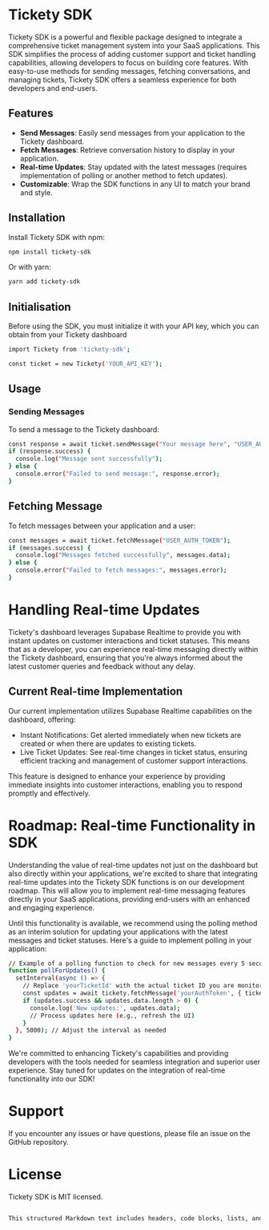 # Tickety SDK

Tickety SDK is a powerful and flexible package designed to integrate a comprehensive ticket management system into your SaaS applications. This SDK simplifies the process of adding customer support and ticket handling capabilities, allowing developers to focus on building core features. With easy-to-use methods for sending messages, fetching conversations, and managing tickets, Tickety SDK offers a seamless experience for both developers and end-users.

## Features

- **Send Messages**: Easily send messages from your application to the Tickety dashboard.
- **Fetch Messages**: Retrieve conversation history to display in your application.
- **Real-time Updates**: Stay updated with the latest messages (requires implementation of polling or another method to fetch updates).
- **Customizable**: Wrap the SDK functions in any UI to match your brand and style.

## Installation

Install Tickety SDK with npm:

```bash
npm install tickety-sdk

```

Or with yarn:

```bash
yarn add tickety-sdk

```

## Initialisation

Before using the SDK, you must initialize it with your API key, which you can obtain from your Tickety dashboard

```bash
import Tickety from 'tickety-sdk';

const ticket = new Tickety('YOUR_API_KEY');

```

## Usage

### Sending Messages

To send a message to the Tickety dashboard:

```bash
const response = await ticket.sendMessage("Your message here", "USER_AUTH_TOKEN");
if (response.success) {
  console.log("Message sent successfully");
} else {
  console.error("Failed to send message:", response.error);
}

```

## Fetching Message

To fetch messages between your application and a user:

```bash
const messages = await ticket.fetchMessage("USER_AUTH_TOKEN");
if (messages.success) {
  console.log("Messages fetched successfully", messages.data);
} else {
  console.error("Failed to fetch messages:", messages.error);
}

```

# Handling Real-time Updates

Tickety's dashboard leverages Supabase Realtime to provide you with instant updates on customer interactions and ticket statuses. This means that as a developer, you can experience real-time messaging directly within the Tickety dashboard, ensuring that you're always informed about the latest customer queries and feedback without any delay.

## Current Real-time Implementation

Our current implementation utilizes Supabase Realtime capabilities on the dashboard, offering:

- Instant Notifications: Get alerted immediately when new tickets are created or when there are updates to existing tickets.
- Live Ticket Updates: See real-time changes in ticket status, ensuring efficient tracking and management of customer support interactions.

This feature is designed to enhance your experience by providing immediate insights into customer interactions, enabling you to respond promptly and effectively.

# Roadmap: Real-time Functionality in SDK

Understanding the value of real-time updates not just on the dashboard but also directly within your applications, we're excited to share that integrating real-time updates into the Tickety SDK functions is on our development roadmap. This will allow you to implement real-time messaging features directly in your SaaS applications, providing end-users with an enhanced and engaging experience.

Until this functionality is available, we recommend using the polling method as an interim solution for updating your applications with the latest messages and ticket statuses. Here's a guide to implement polling in your application:

```bash
// Example of a polling function to check for new messages every 5 seconds
function pollForUpdates() {
  setInterval(async () => {
    // Replace 'yourTicketId' with the actual ticket ID you are monitoring
    const updates = await tickety.fetchMessage('yourAuthToken', { ticketId: 'yourTicketId' });
    if (updates.success && updates.data.length > 0) {
      console.log('New updates:', updates.data);
      // Process updates here (e.g., refresh the UI)
    }
  }, 5000); // Adjust the interval as needed
}

```

We're committed to enhancing Tickety's capabilities and providing developers with the tools needed for seamless integration and superior user experience. Stay tuned for updates on the integration of real-time functionality into our SDK!

# Support

If you encounter any issues or have questions, please file an issue on the GitHub repository.

# License

Tickety SDK is MIT licensed.

```bash

This structured Markdown text includes headers, code blocks, lists, and bold text to organize the information in a way that's easy to read and understand. Make sure to replace placeholder texts like `'YOUR_API_KEY'` and `'USER_AUTH_TOKEN'` with actual values or further instructions as needed.

```
